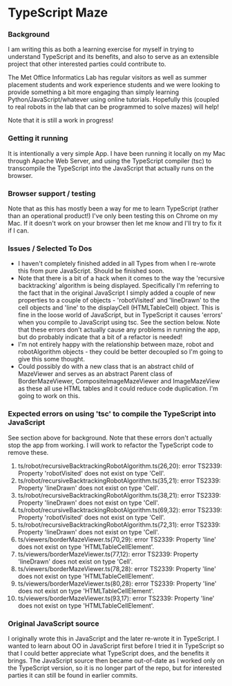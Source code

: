 # TypeScript Maze

### Background
I am writing this as both a learning exercise for myself in trying to understand TypeScript and its benefits, and also to serve as an extensible project that other interested parties could contribute to. 

The Met Office Informatics Lab has regular visitors as well as summer placement students and work experience students and we were looking to provide something a bit more engaging than simply learning Python/JavaScript/whatever using online tutorials. Hopefully this (coupled to real robots in the lab that can be programmed to solve mazes) will help!

Note that it is still a work in progress!

### Getting it running
It is intentionally a very simple App. I have been running it locally on my Mac through Apache Web Server, and using the TypeScript compiler (tsc) to transcompile the TypeScript into the JavaScript that actually runs on the browser.

### Browser support / testing
Note that as this has mostly been a way for me to learn TypeScript (rather than an operational product!) I've only been testing this on Chrome on my Mac. If it doesn't work on your browser then let me know and I'll try to fix it if I can.

### Issues / Selected To Dos
* I haven't completely finished added in all Types from when I re-wrote this from pure JavaScript. Should be finished soon.
* Note that there is a bit of a hack when it comes to the way the 'recursive backtracking' algorithm is being displayed. Specifically I'm referring to the fact that in the original JavaScript I simply added a couple of new properties to a couple of objects - 'robotVisited' and 'lineDrawn' to the cell objects and 'line' to the displayCell (HTMLTableCell) object. This is fine in the loose world of JavaScript, but in TypeScript it causes 'errors' when you compile to JavaScript using tsc. See the section below. Note that these errors don't actually cause any problems in running the app, but do probably indicate that a bit of a refactor is needed!
* I'm not entirely happy with the relationship between maze, robot and robotAlgorithm objects - they could be better decoupled so I'm going to give this some thought.
* Could possibly do with a new class that is an abstract child of MazeViewer and serves as an abstract Parent class of BorderMazeViewer, CompositeImageMazeViewer and ImageMazeView as these all use HTML tables and it could reduce code duplication. I'm going to work on this.

### Expected errors on using 'tsc' to compile the TypeScript into JavaScript
See section above for background. Note that these errors don't actually stop the app from working. I will work to refactor the TypeScript code to remove these.

1. ts/robot/recursiveBacktrackingRobotAlgorithm.ts(26,20): error TS2339: Property 'robotVisited' does not exist on type 'Cell'.
2. ts/robot/recursiveBacktrackingRobotAlgorithm.ts(35,21): error TS2339: Property 'lineDrawn' does not exist on type 'Cell'.
3. ts/robot/recursiveBacktrackingRobotAlgorithm.ts(38,21): error TS2339: Property 'lineDrawn' does not exist on type 'Cell'.
4. ts/robot/recursiveBacktrackingRobotAlgorithm.ts(69,32): error TS2339: Property 'robotVisited' does not exist on type 'Cell'.
5. ts/robot/recursiveBacktrackingRobotAlgorithm.ts(72,31): error TS2339: Property 'lineDrawn' does not exist on type 'Cell'.
6. ts/viewers/borderMazeViewer.ts(70,29): error TS2339: Property 'line' does not exist on type 'HTMLTableCellElement'.
7. ts/viewers/borderMazeViewer.ts(77,12): error TS2339: Property 'lineDrawn' does not exist on type 'Cell'.
8. ts/viewers/borderMazeViewer.ts(78,28): error TS2339: Property 'line' does not exist on type 'HTMLTableCellElement'.
9. ts/viewers/borderMazeViewer.ts(80,28): error TS2339: Property 'line' does not exist on type 'HTMLTableCellElement'.
10. ts/viewers/borderMazeViewer.ts(93,17): error TS2339: Property 'line' does not exist on type 'HTMLTableCellElement'.


### Original JavaScript source
I originally wrote this in JavaScript and the later re-wrote it in TypeScript. I wanted to learn about OO in JavaScript first before I tried it in TypeScript so that I could better appreciate what TypeScript does, and the benefits it brings. The JavaScript source then became out-of-date as I worked only on the TypeScript version, so it is no longer part of the repo, but for interested parties it can still be found in earlier commits.
